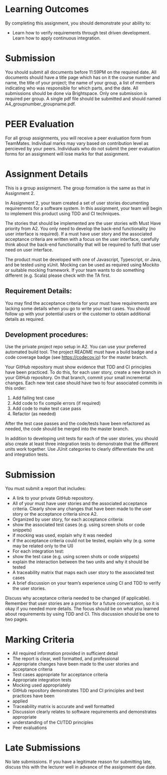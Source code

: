 # Learning Outcomes
By completing this assignment, you should demonstrate your ability to:
* Learn how to verify requirements through test driven development. Learn how to apply continuous integration.

# Submission
You should submit all documents before 11:59PM on the required date. All documents should have a title page which has on it the course number and name, the title of your project; the name of your group, a list of members indicating who was responsible for which parts, and the date. All submissions should be done via Brightspace. Only one submission is required per group. A single pdf file should be submitted and should named A4_groupnumber_groupname.pdf.

# PEER Evaluation
For all group assignments, you will receive a peer evaluation form from TeamMates. Individual marks may vary based on contribution level as percieved by your peers. Individuals who do not submit the peer evaluation forms for an assignment will lose marks for that assignment.

# Assignment Details
This is a group assignment. The group formation is the same as that in Assignment 2.

In Assignment 2, your team created a set of user stories documenting requirements for a software system. In this assignment, your team will begin to implement this product using TDD and CI techniques. 

The stories that should be implemented are the user stories with Must Have priority from A2. You only need to develop the back-end functionality (no user interface is required). If a must have user story and the associated acceptance criteria are written with a focus on the user interface, carefully think about the back-end functionality that will be required to fulfil that user need on user interface. 

The product must be developed with one of Javascript, Typescript, or Java, and be tested using xUnit. Mocking can be used as required using Mockito or suitable mocking framework. If your team wants to do something different (e.g. Scala) please check with the TA first.

## Requirement Details: 
You may find the acceptance criteria for your must have requirements are lacking some details when you go to write your test cases. You should follow up with your potential users or the customer to obtain additional details as required.

## Development procedures: 
Use the private project repo setup in A2. You can use your preferred automated build tool. The project README must have a build badge and a code coverage badge (see https://codecov.io) for the master branch. 

Your GitHub repository must show evidence that TDD and CI principles have been practiced. To do this, for each user story, create a new branch in your GitHub repository. On that branch, commit your small incremental changes. Each new test case should have two to four associated commits in this order:

1. Add failing test case
2. Add code to fix compile errors (if required) 
3. Add code to make test case pass
4. Refactor (as needed)

After the test case passes and the code/tests have been refactored as needed, the code should be merged into the master branch.

In addition to developing unit tests for each of the user stories, you should also create at least three integration tests to demonstrate that the different units work together. Use JUnit categories to clearly differentiate the unit and integration tests.

# Submission
You must submit a report that includes:
* A link to your private GitHub repository.
* All of your must have user stories and the associated acceptance criteria. Clearly show
any changes that have been made to the user story or the acceptance criteria since A2.
* Organized by user story, for each acceptance criteria:
* show the associated test cases (e.g. using screen shots or code snippets)
* if mocking was used, explain why it was needed
* if the acceptance criteria could not be tested, explain why (e.g. some may be related only to the UI)
* For each integration test:
* show the test case (e.g. using screen shots or code snippets)
* explain the interaction between the two units and why it should be tested
* A traceability matrix that maps each user story to the associated test cases
* A brief discussion on your team’s experience using CI and TDD to verify the user stories. 

Discuss why acceptance criteria needed to be changed (if applicable). Remember that user stories are a promise for a future conversation, so it is okay if you needed more details. The focus should be on what you learned about requirements by using TDD and CI. This discussion should be one to two pages.
 
# Marking Criteria
- All required information provided in sufficient detail
- The report is clear, well formatted, and professional
- Appropriate changes have been made to the user stories and acceptance criteria
- Test cases appropriate for acceptance criteria
- Appropriate integration tests
- Mocking used appropriately
- GitHub repository demonstrates TDD and CI principles and best practices have been
- applied
- Traceability matrix is accurate and well formatted
- Discussion clearly relates to software requirements and demonstrates appropriate
- understanding of the CI/TDD principles
- Peer evaluations

# Late Submissions
No late submissions. 
If you have a legitimate reason for submitting late, discuss this with the lecturer well in advance of the assignment due date.